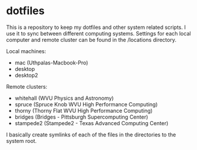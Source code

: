 # dotfiles

This is a repository to keep my dotfiles and other system related scripts. 
I use it to sync between different computing systems. 
Settings for each local computer and remote cluster can be found in the /locations directory. 

Local machines:
- mac (Uthpalas-Macbook-Pro)
- desktop
- desktop2

Remote clusters:
- whitehall (WVU Physics and Astronomy)
- spruce (Spruce Knob WVU High Performance Computing)
- thorny (Thorny Flat WVU High Performance Computing) 
- bridges (Bridges - Pittsburgh Supercomputing Center)
- stampede2 (Stampede2 - Texas Advanced Computing Center)

I basically create symlinks of each of the files in the directories to the system root. 
